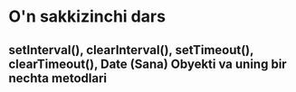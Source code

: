 # O'n sakkizinchi dars
## setInterval(), clearInterval(), setTimeout(), clearTimeout(), Date (Sana) Obyekti va uning bir nechta metodlari